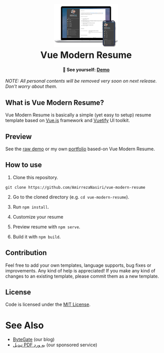 <h1 align="center">
  <br>
  <a target="_blank" href="https://amirrezanasiri.github.io/vue-modern-resume/">
    <img src="src/assets/logo.png" alt="Markdownify" width="200">
  </a>
  <br>
  Vue Modern Resume
  <br>
</h1>

<h4 align="center">
  🚀 See yourself:
  <a href="https://amirrezanasiri.github.io/vue-modern-resume/">
     Demo
  </a>
</h4>

*NOTE: All personal contents will be removed very soon on next release. Don't worry about them.*

## What is Vue Modern Resume?
Vue Modern Resume is basically a simple (yet easy to setup) resume template based on <a href="https://vuejs.org/">Vue.js</a> framework and <a href="https://vuetifyjs.com/">Vuetify</a> UI toolkit.

## Preview
See the [raw demo](https://amirrezanasiri.github.io/vue-modern-resume/) or my own [portfolio](https://amirreza.in) based-on Vue Modern Resume.



## How to use

1. Clone this repository.
```
git clone https://github.com/AmirrezaNasiri/vue-modern-resume
```

2. Go to the cloned directory (e.g. `cd vue-modern-resume`).

3. Run `npm install`.

4. Customize your resume

5. Preview resume with `npm serve`.

6. Build it with `npm build`.

## Contribution
Feel free to add your own templates, language supports, bug fixes or improvements. Any kind of help is appreciated! If you make any kind of changes to an existing template, please commit them as a new template.

## License
Code is licensed under the [MIT License](LICENSE).

# See Also
* [ByteGate](https://bytegate.io/) (our blog)
* [تبدیل PDF به ورد](http://delix.ir/) (our sponsored service)
